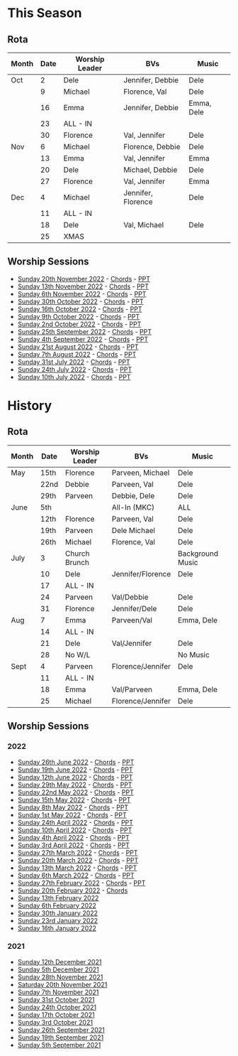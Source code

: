 # This Season

## Rota

Month | Date | Worship Leader | BVs | Music
--- | --- | --- | --- | ---
Oct | 2 | Dele | Jennifer, Debbie | Dele
     | 9 | Michael | Florence, Val | Dele
     | 16 | Emma | Jennifer, Debbie | Emma, Dele
     | 23 | ALL - IN |  | 
	 | 30 | Florence | Val, Jennifer | Dele
Nov  | 6 | Michael | Florence, Debbie | Dele
     | 13 | Emma | Val, Jennifer | Emma
	 | 20 | Dele | Michael, Debbie | Dele 
	 | 27 | Florence | Val, Jennifer | Emma
Dec  | 4 | Michael | Jennifer, Florence | Dele
     | 11 | ALL - IN |  | 	
     | 18 | Dele | Val, Michael |Dele	 
     | 25 | XMAS |  | 	 	 

## Worship Sessions
- [Sunday 20th November 2022](https://hoo-are-ya.github.io/worship/songs_2022-11-20.pdf) - [Chords](https://hoo-are-ya.github.io/worship/chords_2022-11-20.pdf)  - [PPT](https://hoo-are-ya.github.io/worship/songs_2022-11-20.pptx)
- [Sunday 13th November 2022](https://hoo-are-ya.github.io/worship/songs_2022-11-13.pdf) - [Chords](https://hoo-are-ya.github.io/worship/chords_2022-11-13.pdf)  - [PPT](https://hoo-are-ya.github.io/worship/songs_2022-11-13.pptx)
- [Sunday 6th November 2022](https://hoo-are-ya.github.io/worship/songs_2022-11-06.pdf) - [Chords](https://hoo-are-ya.github.io/worship/chords_2022-11-06.pdf)  - [PPT](https://hoo-are-ya.github.io/worship/songs_2022-11-06.pptx)
- [Sunday 30th October 2022](https://hoo-are-ya.github.io/worship/songs_2022-10-30.pdf) - [Chords](https://hoo-are-ya.github.io/worship/chords_2022-10-30.pdf)  - [PPT](https://hoo-are-ya.github.io/worship/songs_2022-10-30.pptx)
- [Sunday 16th October 2022](https://hoo-are-ya.github.io/worship/songs_2022-10-16.pdf) - [Chords](https://hoo-are-ya.github.io/worship/chords_2022-10-16.pdf)  - [PPT](https://hoo-are-ya.github.io/worship/songs_2022-10-16.pptx)
- [Sunday 9th October 2022](https://hoo-are-ya.github.io/worship/songs_2022-10-09.pdf) - [Chords](https://hoo-are-ya.github.io/worship/chords_2022-10-09.pdf)  - [PPT](https://hoo-are-ya.github.io/worship/songs_2022-10-09.pptx)
- [Sunday 2nd October 2022](https://hoo-are-ya.github.io/worship/songs_2022-10-02.pdf) - [Chords](https://hoo-are-ya.github.io/worship/chords_2022-10-02.pdf)  - [PPT](https://hoo-are-ya.github.io/worship/songs_2022-10-02.pptx)
- [Sunday 25th September 2022](https://hoo-are-ya.github.io/worship/songs_2022-09-25.pdf) - [Chords](https://hoo-are-ya.github.io/worship/chords_2022-09-25.pdf)  - [PPT](https://hoo-are-ya.github.io/worship/songs_2022-09-25.pptx)
- [Sunday 4th September 2022](https://hoo-are-ya.github.io/worship/songs_2022-09-04.pdf) - [Chords](https://hoo-are-ya.github.io/worship/chords_2022-09-04.pdf)  - [PPT](https://hoo-are-ya.github.io/worship/songs_2022-09-04.pptx)
- [Sunday 21st August 2022](https://hoo-are-ya.github.io/worship/songs_2022-08-21.pdf) - [Chords](https://hoo-are-ya.github.io/worship/chords_2022-08-21.pdf)  - [PPT](https://hoo-are-ya.github.io/worship/songs_2022-08-21.pptx)
- [Sunday 7th August 2022](https://hoo-are-ya.github.io/worship/songs_2022-08-07.pdf) - [Chords](https://hoo-are-ya.github.io/worship/chords_2022-08-07.pdf)  - [PPT](https://hoo-are-ya.github.io/worship/songs_2022-08-07.pptx)
- [Sunday 31st July 2022](https://hoo-are-ya.github.io/worship/songs_2022-07-31.pdf) - [Chords](https://hoo-are-ya.github.io/worship/chords_2022-07-31.pdf)  - [PPT](https://hoo-are-ya.github.io/worship/songs_2022-07-31.pptx)
- [Sunday 24th July 2022](https://hoo-are-ya.github.io/worship/songs_2022-07-24.pdf) - [Chords](https://hoo-are-ya.github.io/worship/chords_2022-07-24.pdf)  - [PPT](https://hoo-are-ya.github.io/worship/songs_2022-07-24.pptx)
- [Sunday 10th July 2022](https://hoo-are-ya.github.io/worship/songs_2022-07-10.pdf) - [Chords](https://hoo-are-ya.github.io/worship/chords_2022-07-10.pdf)  - [PPT](https://hoo-are-ya.github.io/worship/songs_2022-07-10.pptx)


# History

## Rota

Month | Date | Worship Leader | BVs | Music
--- | --- | --- | --- | ---
May | 15th | Florence |Parveen, Michael | Dele
    | 22nd | Debbie |Parveen, Val | Dele
    | 29th | Parveen |Debbie, Dele | Dele
June| 5th  | | All-In (MKC) | ALL | ALL
    | 12th | Florence |Parveen, Val | Dele
	| 19th | Parveen | Dele Michael | Dele
    | 26th | Michael | Florence, Val | Dele
July| 3 | Church Brunch |  | Background Music
    | 10 | Dele | Jennifer/Florence | Dele
    | 17 | ALL - IN |  | 
    | 24 | Parveen | Val/Debbie | Dele
	| 31 | Florence | Jennifer/Dele | Dele
Aug | 7 | Emma | Parveen/Val | Emma, Dele
    | 14 | ALL - IN |  | 
	| 21 | Dele | Val/Jennifer | Dele 
	| 28 | No W/L |  | No Music
Sept| 4 | Parveen | Florence/Jennifer | Dele
    | 11 | ALL - IN |  | 	
    | 18 | Emma | Val/Parveen | Emma, Dele	 
    | 25 | Michael | Florence/Jennifer | Dele	 

## Worship Sessions

### 2022

- [Sunday 26th June 2022](https://hoo-are-ya.github.io/worship/songs_2022-06-26.pdf) - [Chords](https://hoo-are-ya.github.io/worship/chords_2022-06-26.pdf)  - [PPT](https://hoo-are-ya.github.io/worship/songs_2022-06-26.pptx)
- [Sunday 19th June 2022](https://hoo-are-ya.github.io/worship/songs_2022-06-19.pdf) - [Chords](https://hoo-are-ya.github.io/worship/chords_2022-06-19.pdf)  - [PPT](https://hoo-are-ya.github.io/worship/songs_2022-06-19.pptx)
- [Sunday 12th June 2022](https://hoo-are-ya.github.io/worship/songs_2022-06-12.pdf) - [Chords](https://hoo-are-ya.github.io/worship/chords_2022-06-12.pdf)  - [PPT](https://hoo-are-ya.github.io/worship/songs_2022-06-12.pptx)
- [Sunday 29th May 2022](https://hoo-are-ya.github.io/worship/songs_2022-05-29.pdf) - [Chords](https://hoo-are-ya.github.io/worship/chords_2022-05-29.pdf)  - [PPT](https://hoo-are-ya.github.io/worship/songs_2022-05-29.pptx)
- [Sunday 22nd May 2022](https://hoo-are-ya.github.io/worship/songs_2022-05-22.pdf) - [Chords](https://hoo-are-ya.github.io/worship/chords_2022-05-22.pdf)  - [PPT](https://hoo-are-ya.github.io/worship/songs_2022-05-22.pptx)
- [Sunday 15th May 2022](https://hoo-are-ya.github.io/worship/songs_2022-05-15.pdf) - [Chords](https://hoo-are-ya.github.io/worship/chords_2022-05-15.pdf)  - [PPT](https://hoo-are-ya.github.io/worship/songs_2022-05-15.pptx)
- [Sunday 8th May 2022](https://hoo-are-ya.github.io/worship/songs_2022-05-08.pdf) - [Chords](https://hoo-are-ya.github.io/worship/chords_2022-05-08.pdf)  - [PPT](https://hoo-are-ya.github.io/worship/songs_2022-05-08.pptx)
- [Sunday 1st May 2022](https://hoo-are-ya.github.io/worship/songs_2022-05-01.pdf) - [Chords](https://hoo-are-ya.github.io/worship/chords_2022-05-01.pdf)  - [PPT](https://hoo-are-ya.github.io/worship/songs_2022-05-01.pptx)
- [Sunday 24th April 2022](https://hoo-are-ya.github.io/worship/songs_2022-04-24.pdf) - [Chords](https://hoo-are-ya.github.io/worship/chords_2022-04-24.pdf)  - [PPT](https://hoo-are-ya.github.io/worship/songs_2022-04-24.pptx)
- [Sunday 10th April 2022](https://hoo-are-ya.github.io/worship/songs_2022-04-10.pdf) - [Chords](https://hoo-are-ya.github.io/worship/chords_2022-04-10.pdf)  - [PPT](https://hoo-are-ya.github.io/worship/songs_2022-04-10.pptx)
- [Sunday 4th April 2022](https://hoo-are-ya.github.io/worship/songs_2022-04-04.pdf) - [Chords](https://hoo-are-ya.github.io/worship/chords_2022-04-04.pdf)  - [PPT](https://hoo-are-ya.github.io/worship/songs_2022-04-04.pptx)
- [Sunday 3rd April 2022](https://hoo-are-ya.github.io/worship/songs_2022-04-03.pdf) - [Chords](https://hoo-are-ya.github.io/worship/chords_2022-04-03.pdf)  - [PPT](https://hoo-are-ya.github.io/worship/songs_2022-04-03.pptx)
- [Sunday 27th March 2022](https://hoo-are-ya.github.io/worship/songs_2022-03-27.pdf) - [Chords](https://hoo-are-ya.github.io/worship/chords_2022-03-27.pdf)  - [PPT](https://hoo-are-ya.github.io/worship/songs_2022-03-27.pptx)
- [Sunday 20th March 2022](https://hoo-are-ya.github.io/worship/songs_2022-03-20.pdf) - [Chords](https://hoo-are-ya.github.io/worship/chords_2022-03-20.pdf)  - [PPT](https://hoo-are-ya.github.io/worship/songs_2022-03-20.pptx)
- [Sunday 13th March 2022](https://hoo-are-ya.github.io/worship/songs_2022-03-13.pdf) - [Chords](https://hoo-are-ya.github.io/worship/chords_2022-03-13.pdf)  - [PPT](https://hoo-are-ya.github.io/worship/songs_2022-03-13.pptx)
- [Sunday 6th March 2022](https://hoo-are-ya.github.io/worship/songs_2022-03-06.pdf) - [Chords](https://hoo-are-ya.github.io/worship/chords_2022-03-06.pdf)  - [PPT](https://hoo-are-ya.github.io/worship/songs_2022-03-06.pptx)
- [Sunday 27th February 2022](https://hoo-are-ya.github.io/worship/songs_27-02-2022.pdf) - [Chords](https://hoo-are-ya.github.io/worship/chords_27-02-2022.pdf)  - [PPT](https://hoo-are-ya.github.io/worship/chords_27-02-2022.pptx)
- [Sunday 20th February 2022](https://hoo-are-ya.github.io/worship/songs_20-02-2022.pdf) - [Chords](https://hoo-are-ya.github.io/worship/chords_20-02-2022.pdf)
- [Sunday 13th February 2022](https://hoo-are-ya.github.io/worship/songs_13-02-2022.pdf)
- [Sunday 6th February 2022](https://hoo-are-ya.github.io/worship/songs_06-02-2022.pdf)
- [Sunday 30th January 2022](https://hoo-are-ya.github.io/worship/songs_30-01-2022.pdf)
- [Sunday 23rd January 2022](https://hoo-are-ya.github.io/worship/songs_23-01-2022-2.pdf)
- [Sunday 16th January 2022](https://hoo-are-ya.github.io/worship/songs_16-01-2022.pdf)

### 2021

- [Sunday 12th December 2021](https://hoo-are-ya.github.io/worship/songs_12-12-2021.pdf)
- [Sunday 5th December 2021](https://hoo-are-ya.github.io/worship/songs_5-12-2021.pdf)
- [Sunday 28th November 2021](https://hoo-are-ya.github.io/worship/songs_28-11-2021.pdf)
- [Saturday 20th November 2021](https://hoo-are-ya.github.io/worship/songs_20-11-2021.pdf)
- [Sunday 7th November 2021](https://hoo-are-ya.github.io/worship/songs_7-11-2021-2.pdf)
- [Sunday 31st October 2021](https://hoo-are-ya.github.io/worship/songs_31-10-2021.pdf)
- [Sunday 24th October 2021](https://hoo-are-ya.github.io/worship/songs_24-10-2021.pdf)
- [Sunday 17th October 2021](https://hoo-are-ya.github.io/worship/songs_17-10-2021.pdf)
- [Sunday 3rd October 2021](https://hoo-are-ya.github.io/worship/songs_03-10-2021.pdf)
- [Sunday 26th September 2021](https://hoo-are-ya.github.io/worship/songs_26-08-2021.pdf)
- [Sunday 19th September 2021](https://hoo-are-ya.github.io/worship/songs_19-08-2021-3.pdf)
- [Sunday 5th September 2021](https://hoo-are-ya.github.io/worship/songs_5-08-2021-2.pdf)
